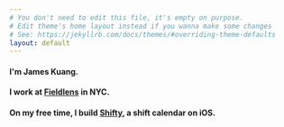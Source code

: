 ```yaml
---
# You don't need to edit this file, it's empty on purpose.
# Edit theme's home layout instead if you wanna make some changes
# See: https://jekyllrb.com/docs/themes/#overriding-theme-defaults
layout: default
---
```

#### I'm James Kuang.
#### I work at [Fieldlens](https://fieldlens.com) in NYC.
#### On my free time, I build [Shifty](https://shiftycalendar.com), a shift calendar on iOS.